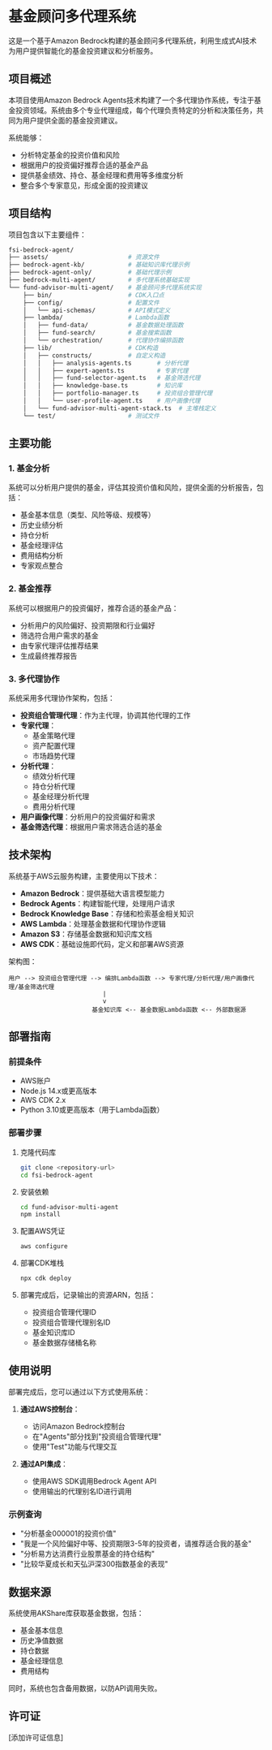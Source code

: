 # 基金顾问多代理系统

这是一个基于Amazon Bedrock构建的基金顾问多代理系统，利用生成式AI技术为用户提供智能化的基金投资建议和分析服务。

## 项目概述

本项目使用Amazon Bedrock Agents技术构建了一个多代理协作系统，专注于基金投资领域。系统由多个专业代理组成，每个代理负责特定的分析和决策任务，共同为用户提供全面的基金投资建议。

系统能够：

- 分析特定基金的投资价值和风险
- 根据用户的投资偏好推荐合适的基金产品
- 提供基金绩效、持仓、基金经理和费用等多维度分析
- 整合多个专家意见，形成全面的投资建议

## 项目结构

项目包含以下主要组件：

```bash
fsi-bedrock-agent/
├── assets/                      # 资源文件
├── bedrock-agent-kb/            # 基础知识库代理示例
├── bedrock-agent-only/          # 基础代理示例
├── bedrock-multi-agent/         # 多代理系统基础实现
└── fund-advisor-multi-agent/    # 基金顾问多代理系统实现
    ├── bin/                     # CDK入口点
    ├── config/                  # 配置文件
    │   └── api-schemas/         # API模式定义
    ├── lambda/                  # Lambda函数
    │   ├── fund-data/           # 基金数据处理函数
    │   ├── fund-search/         # 基金搜索函数
    │   └── orchestration/       # 代理协作编排函数
    ├── lib/                     # CDK构造
    │   ├── constructs/          # 自定义构造
    │   │   ├── analysis-agents.ts       # 分析代理
    │   │   ├── expert-agents.ts         # 专家代理
    │   │   ├── fund-selector-agent.ts   # 基金筛选代理
    │   │   ├── knowledge-base.ts        # 知识库
    │   │   ├── portfolio-manager.ts     # 投资组合管理代理
    │   │   └── user-profile-agent.ts    # 用户画像代理
    │   └── fund-advisor-multi-agent-stack.ts  # 主堆栈定义
    └── test/                    # 测试文件
```

## 主要功能

### 1. 基金分析

系统可以分析用户提供的基金，评估其投资价值和风险，提供全面的分析报告，包括：

- 基金基本信息（类型、风险等级、规模等）
- 历史业绩分析
- 持仓分析
- 基金经理评估
- 费用结构分析
- 专家观点整合

### 2. 基金推荐

系统可以根据用户的投资偏好，推荐合适的基金产品：

- 分析用户的风险偏好、投资期限和行业偏好
- 筛选符合用户需求的基金
- 由专家代理评估推荐结果
- 生成最终推荐报告

### 3. 多代理协作

系统采用多代理协作架构，包括：

- **投资组合管理代理**：作为主代理，协调其他代理的工作
- **专家代理**：
  - 基金策略代理
  - 资产配置代理
  - 市场趋势代理
- **分析代理**：
  - 绩效分析代理
  - 持仓分析代理
  - 基金经理分析代理
  - 费用分析代理
- **用户画像代理**：分析用户的投资偏好和需求
- **基金筛选代理**：根据用户需求筛选合适的基金

## 技术架构

系统基于AWS云服务构建，主要使用以下技术：

- **Amazon Bedrock**：提供基础大语言模型能力
- **Bedrock Agents**：构建智能代理，处理用户请求
- **Bedrock Knowledge Base**：存储和检索基金相关知识
- **AWS Lambda**：处理基金数据和代理协作逻辑
- **Amazon S3**：存储基金数据和知识库文档
- **AWS CDK**：基础设施即代码，定义和部署AWS资源

架构图：

```mermaid
用户 --> 投资组合管理代理 --> 编排Lambda函数 --> 专家代理/分析代理/用户画像代理/基金筛选代理
                          |
                          v
                       基金知识库 <-- 基金数据Lambda函数 <-- 外部数据源
```

## 部署指南

### 前提条件

- AWS账户
- Node.js 14.x或更高版本
- AWS CDK 2.x
- Python 3.10或更高版本（用于Lambda函数）

### 部署步骤

1. 克隆代码库

   ```bash
   git clone <repository-url>
   cd fsi-bedrock-agent
   ```

2. 安装依赖

   ```bash
   cd fund-advisor-multi-agent
   npm install
   ```

3. 配置AWS凭证

   ```bash
   aws configure
   ```

4. 部署CDK堆栈

   ```bash
   npx cdk deploy
   ```

5. 部署完成后，记录输出的资源ARN，包括：
   - 投资组合管理代理ID
   - 投资组合管理代理别名ID
   - 基金知识库ID
   - 基金数据存储桶名称

## 使用说明

部署完成后，您可以通过以下方式使用系统：

1. **通过AWS控制台**：
   - 访问Amazon Bedrock控制台
   - 在"Agents"部分找到"投资组合管理代理"
   - 使用"Test"功能与代理交互

2. **通过API集成**：
   - 使用AWS SDK调用Bedrock Agent API
   - 使用输出的代理别名ID进行调用

### 示例查询

- "分析基金000001的投资价值"
- "我是一个风险偏好中等、投资期限3-5年的投资者，请推荐适合我的基金"
- "分析易方达消费行业股票基金的持仓结构"
- "比较华夏成长和天弘沪深300指数基金的表现"

## 数据来源

系统使用AKShare库获取基金数据，包括：

- 基金基本信息
- 历史净值数据
- 持仓数据
- 基金经理信息
- 费用结构

同时，系统也包含备用数据，以防API调用失败。

## 许可证

[添加许可证信息]
